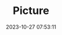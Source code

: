---
weight: 1
images:
- /images/edited/239.jpeg
title: Picture
date: 2023-10-27 07:53:11
tags: [luminarneo,work,ilce7m3]
---